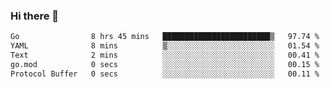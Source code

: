 ### Hi there 👋

<!--
**yeya24/yeya24** is a ✨ _special_ ✨ repository because its `README.md` (this file) appears on your GitHub profile.

Here are some ideas to get you started:

- 🔭 I’m currently working on ...
- 🌱 I’m currently learning ...
- 👯 I’m looking to collaborate on ...
- 🤔 I’m looking for help with ...
- 💬 Ask me about ...
- 📫 How to reach me: ...
- 😄 Pronouns: ...
- ⚡ Fun fact: ...
-->

<!--START_SECTION:waka-->

```txt
Go                8 hrs 45 mins   ████████████████████████▒   97.74 %
YAML              8 mins          ▒░░░░░░░░░░░░░░░░░░░░░░░░   01.54 %
Text              2 mins          ░░░░░░░░░░░░░░░░░░░░░░░░░   00.41 %
go.mod            0 secs          ░░░░░░░░░░░░░░░░░░░░░░░░░   00.15 %
Protocol Buffer   0 secs          ░░░░░░░░░░░░░░░░░░░░░░░░░   00.11 %
```

<!--END_SECTION:waka-->
